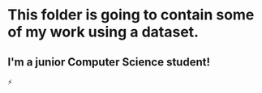 # This folder is going to contain some of my work using a dataset.

## I'm a junior Computer Science student!

⚡️
